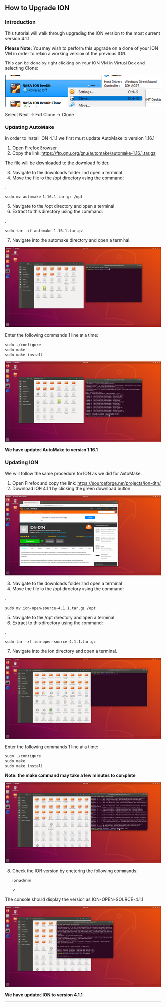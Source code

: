 ## How to Upgrade ION
### Introduction

This tutorial will walk through upgrading the ION version to the most current version 4.1.1.

**Please Note:**
You may wish to perform this upgrade on a clone of your ION VM in order to retain a working version of the previous ION. 

This can be done by right clicking on your ION VM in Virtual Box and selecting Clone:

<p align="center">
  <img src="https://github.com/NASA-Protocol-Exploits/handbook/blob/ee78a478a1ed4f7a8e6e5dec57736da66fa4380f/docs/image-resources/updating-ion-4/clone.png?raw=true"/>
</p>

Select Next -> Full Clone -> Clone


### Updating AutoMake

In order to install ION 4.1.1 we first must update AutoMake to version 1.16.1

 1. Open Firefox Browser 
 2. Copy the link: https://ftp.gnu.org/gnu/automake/automake-1.16.1.tar.gz

The file will be downloaded to the download folder.

 3. Navigate to the downloads folder and open a terminal
 4. Move the file to the /opt directory using the command:
 
 .
 
    sudo mv automake-1.16.1.tar.gz /opt

 5. Navigate to the /opt directory and open a terminal 
 6. Extract to this directory using the command:

.

    sudo tar -xf automake-1.16.1.tar.gz

 7. Navigate into the automake directory and open a terminal.
<p align="center">
  <img src="https://github.com/NASA-Protocol-Exploits/handbook/blob/ee78a478a1ed4f7a8e6e5dec57736da66fa4380f/docs/image-resources/updating-ion-4/beforemakeinstall.png?raw=true"/>
</p>


Enter the following commands 1 line at a time:

    sudo ./configure
    sudo make
    sudo make install

<p align="center">
  <img src="https://github.com/NASA-Protocol-Exploits/handbook/blob/ee78a478a1ed4f7a8e6e5dec57736da66fa4380f/docs/image-resources/updating-ion-4/aftermakeinstall.png?raw=true"/>
</p>

**We have updated AutoMake to version 1.16.1**

### Updating ION

We will follow the same procedure for ION as we did for AutoMake.

 1. Open Firefox and copy the link: https://sourceforge.net/projects/ion-dtn/
 2. Download ION 4.1.1 by clicking the green download button

<p align="center">
  <img src="https://github.com/NASA-Protocol-Exploits/handbook/blob/ee78a478a1ed4f7a8e6e5dec57736da66fa4380f/docs/image-resources/updating-ion-4/downloadION.png?raw=true"/>
</p>

3. Navigate to the downloads folder and open a terminal
 4. Move the file to the /opt directory using the command:
 
 .
 
    sudo mv ion-open-source-4.1.1.tar.gz /opt

 5. Navigate to the /opt directory and open a terminal 
 6. Extract to this directory using the command:

.

    sudo tar -xf ion-open-source-4.1.1.tar.gz

 7. Navigate into the ion directory and open a terminal.
<p align="center">
  <img src="https://github.com/NASA-Protocol-Exploits/handbook/blob/ee78a478a1ed4f7a8e6e5dec57736da66fa4380f/docs/image-resources/updating-ion-4/ionbeforemake.png?raw=true"/>
</p>


Enter the following commands 1 line at a time:

    sudo ./configure
    sudo make
    sudo make install

**Note: the make command may take a few minutes to complete**


<p align="center">
  <img src="https://github.com/NASA-Protocol-Exploits/handbook/blob/ee78a478a1ed4f7a8e6e5dec57736da66fa4380f/docs/image-resources/updating-ion-4/ionaftermake.png?raw=true"/>
</p>

 8. Check the ION version by enetering the following commands:
 
    ionadmin
   
    v

The console should display the version as ION-OPEN-SOURCE-4.1.1

<p align="center">
  <img src="https://github.com/NASA-Protocol-Exploits/handbook/blob/ee78a478a1ed4f7a8e6e5dec57736da66fa4380f/docs/image-resources/updating-ion-4/running4.png?raw=true"/>
</p>


**We have updated ION to version 4.1.1**

****
